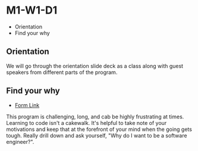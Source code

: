 # M1-W1-D1

- Orientation
- Find your why

## Orientation

We will go through the orientation slide deck as a class along with guest speakers from different parts of the program.

## Find your why

- [Form Link](https://forms.gle/drgSTXvzLpBgwviD7)

This program is challenging, long, and cab be highly frustrating at times. Learning to code isn't a cakewalk. It's helpful to take note of your motivations and keep that at the forefront of your mind when the going gets tough. Really drill down and ask yourself, "Why do I want to be a software engineer?".
